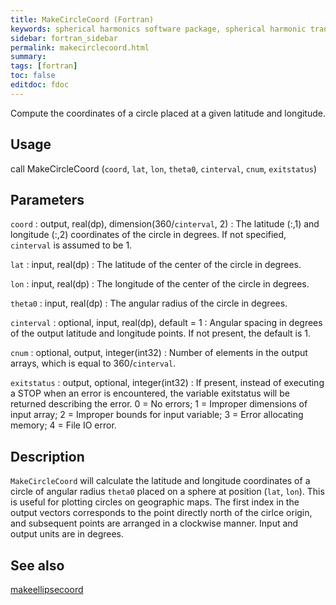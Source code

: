```yaml
---
title: MakeCircleCoord (Fortran)
keywords: spherical harmonics software package, spherical harmonic transform, legendre functions, multitaper spectral analysis, fortran, Python, gravity, magnetic field
sidebar: fortran_sidebar
permalink: makecirclecoord.html
summary:
tags: [fortran]
toc: false
editdoc: fdoc
---
```


Compute the coordinates of a circle placed at a given latitude and longitude.

## Usage

call MakeCircleCoord (`coord`, `lat`, `lon`, `theta0`, `cinterval`, `cnum`, `exitstatus`)

## Parameters

`coord` : output, real(dp), dimension(360/`cinterval`, 2)
:   The latitude (:,1) and longitude (:,2) coordinates of the circle in degrees. If not specified, `cinterval` is assumed to be 1.

`lat` : input, real(dp)
:   The latitude of the center of the circle in degrees.

`lon` : input, real(dp)
:   The longitude of the center of the circle in degrees.

`theta0` : input, real(dp)
:   The angular radius of the circle in degrees.

`cinterval` : optional, input, real(dp), default = 1
:   Angular spacing in degrees of the output latitude and longitude points. If not present, the default is 1.

`cnum` : optional, output, integer(int32)
:   Number of elements in the output arrays, which is equal to 360/`cinterval`.

`exitstatus` : output, optional, integer(int32)
:   If present, instead of executing a STOP when an error is encountered, the variable exitstatus will be returned describing the error. 0 = No errors; 1 = Improper dimensions of input array; 2 = Improper bounds for input variable; 3 = Error allocating memory; 4 = File IO error.

## Description

`MakeCircleCoord` will calculate the latitude and longitude coordinates of a circle of angular radius `theta0` placed on a sphere at position (`lat`, `lon`). This is useful for plotting circles on geographic maps. The first index in the output vectors corresponds to the point directly north of the cirlce origin, and subsequent points are arranged in a clockwise manner. Input and output units are in degrees.

## See also

[makeellipsecoord](makeellipsecoord.html)

